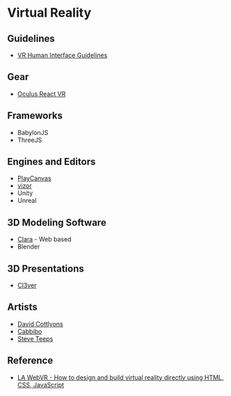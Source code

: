# Virtual Reality

## Guidelines
- [VR Human Interface Guidelines](http://vrhig.com/)


## Gear

- [Oculus React VR](https://developer.oculus.com/webvr/)

## Frameworks

- BabylonJS
- ThreeJS

## Engines and Editors

- [PlayCanvas](www.playcanvas.com)
- [vizor](vizor.io)
- Unity
- Unreal

## 3D Modeling Software

- [Clara](clara.io) - Web based
- Blender

## 3D Presentations

- [Cl3ver](https://www.cl3ver.com/)

## Artists

- [David Cottlyons](http://davidscottlyons.com/)
- [Cabbibo](http://cabbi.bo/)
- [Steve Teeps](http://www.steveteeps.com/)

## Reference
- [LA WebVR - How to design and build virtual reality directly using HTML, CSS, JavaScript](https://docs.google.com/presentation/d/13a29m0SbpTeItFP8fjrSoKNb7nsjAd4DC9lWnokWEfg/edit?usp=sharing)
